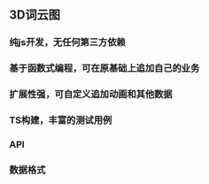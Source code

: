 ##  3D词云图
### 纯js开发，无任何第三方依赖
### 基于函数式编程，可在原基础上追加自己的业务
### 扩展性强，可自定义追加动画和其他数据
### TS构建，丰富的测试用例
### API
### 数据格式